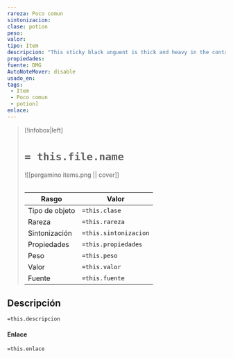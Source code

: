 ```yaml
---
rareza: Poco comun
sintonizacion: 
clase: potion
peso: 
valor: 
tipo: Item
descripcion: "This sticky black unguent is thick and heavy in the container, but it flows quickly when poured. The oil can cover a Medium or smaller creature, along with the equipment it&#x27;s wearing and carrying (one additional vial is required for each size category above Medium). Applying the oil takes 10 minutes. The affected creature then gains the effect of a freedom of movement spell for 8 hours.Alternatively, the oil can be poured on the ground as an action, where it covers a 10-foot square, duplicating the effect of the grease spell in that area for 8 hours."
propiedades: 
fuente: DMG
AutoNoteMover: disable
usado_en:  
tags: 
 - Item
 - Poco comun
 - potion]
enlace: 
---
```


> [!infobox|left]
>  # `= this.file.name`
> ![[pergamino items.png || cover]]
> ######   
> |Rasgo | Valor |
> | --- | --- |
> | Tipo de objeto| `=this.clase`|
>  | Rareza| `=this.rareza`|
> | Sintonización | `=this.sintonizacion` |
> | Propiedades | `=this.propiedades` |
>  | Peso | `=this.peso` |
> | Valor | `=this.valor` |
> | Fuente | `=this.fuente` |


## Descripción
`=this.descripcion`

#### Enlace
`=this.enlace`